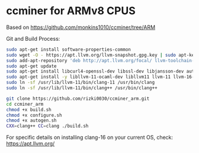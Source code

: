# ccminer for ARMv8 CPUS

Based on https://github.com/monkins1010/ccminer/tree/ARM

Git and Build Process:
```bash
sudo apt-get install software-properties-common
sudo wget -O - https://apt.llvm.org/llvm-snapshot.gpg.key | sudo apt-key add -
sudo add-apt-repository 'deb http://apt.llvm.org/focal/ llvm-toolchain-focal-11 main'
sudo apt-get update
sudo apt-get install libcurl4-openssl-dev libssl-dev libjansson-dev automake autotools-dev build-essential -y
sudo apt-get install -y libllvm-11-ocaml-dev libllvm11 llvm-11 llvm-16-dev llvm-11-doc llvm-11-examples llvm-11-runtime clang-11 clang-tools-11 clang-11-doc libclang-common-11-dev libclang-11-dev libclang1-11 clang-format-11 python3-clang-11 clangd-11 clang-tidy-11 libclang-rt-11-dev libpolly-11-dev libfuzzer-11-dev lldb-11 lld-11 libc++-11-dev libc++abi-11-dev libomp-11-dev libclc-11-dev libunwind-11-dev libmlir-11-dev mlir-11-tools flang-11 libclang-rt-11-dev-wasm32 libclang-rt-11-dev-wasm64 libclang-rt-11-dev-wasm32 libclang-rt-11-dev-wasm64
sudo ln -sf /usr/lib/llvm-11/bin/clang-11 /usr/bin/clang
sudo ln -sf /usr/lib/llvm-11/bin/clang++ /usr/bin/clang++

git clone https://github.com/rizki0030/ccminer_arm.git
cd ccminer_arm
chmod +x build.sh
chmod +x configure.sh
chmod +x autogen.sh
CXX=clang++ CC=clang ./build.sh
```

For specific details on installing clang-16 on your current OS, check: https://apt.llvm.org/
